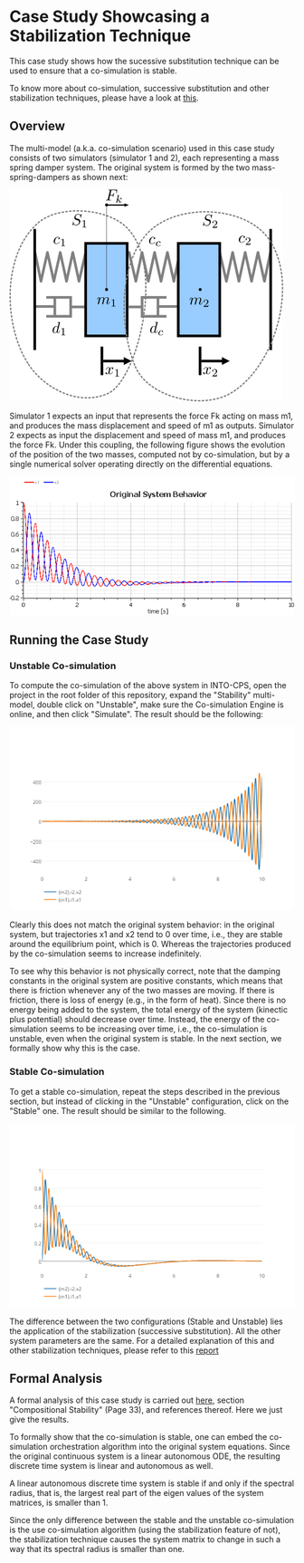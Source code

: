 # Case Study Showcasing a Stabilization Technique

This case study shows how the sucessive substitution technique can be used to ensure that a co-simulation is stable.

To know more about co-simulation, successive substitution and other stabilization techniques, please have a look at [this](https://arxiv.org/pdf/1702.00686v1).

## Overview

The multi-model (a.k.a. co-simulation scenario) used in this case study consists of two simulators (simulator 1 and 2), each representing a mass spring damper system.
The original system is formed by the two mass-spring-dampers as shown next:

![Co-simulation scenario](images/mass-spring-damper_multibody_system.png "mass-spring-damper_multibody_system")

Simulator 1 expects an input that represents the force Fk acting on mass m1, and produces the mass displacement and speed of m1 as outputs.
Simulator 2 expects as input the displacement and speed of mass m1, and produces the force Fk.
Under this coupling, the following figure shows the evolution of the position of the two masses, computed not by co-simulation, but by a single numerical solver operating directly on the differential equations.

![Original system behavior](images/original_behavior.png "original_behavior")


## Running the Case Study

### Unstable Co-simulation 

To compute the co-simulation of the above system in INTO-CPS, open the project in the root folder of this repository, expand the "Stability" multi-model, double click on "Unstable", make sure the Co-simulation Engine is online, and then click "Simulate".
The result should be the following:

![Unstable system behavior](images/unstable.png "unstable")

Clearly this does not match the original system behavior: in the original system, but trajectories x1 and x2 tend to 0 over time, i.e., they are stable around the equilibrium point, which is 0.
Whereas the trajectories produced by the co-simulation seems to increase indefinitely.

To see why this behavior is not physically correct, note that the damping constants in the original system are positive constants, which means that there is friction whenever any of the two masses are moving.
If there is friction, there is loss of energy (e.g., in the form of heat).
Since there is no energy being added to the system, the total energy of the system (kinectic plus potential) should decrease over time.
Instead, the energy of the co-simulation seems to be increasing over time, i.e., the co-simulation is unstable, even when the original system is stable.
In the next section, we formally show why this is the case.

### Stable Co-simulation 

To get a stable co-simulation, repeat the steps described in the previous section, but instead of clicking in the "Unstable" configuration, click on the "Stable" one.
The result should be similar to the following.

![alt text](images/stable.png "Stable")

The difference between the two configurations (Stable and Unstable) lies the application of the stabilization (successive substitution).
All the other system parameters are the same.
For a detailed explanation of this and other stabilization techniques, please refer to this [report](https://arxiv.org/pdf/1702.00686v1)

## Formal Analysis

A formal analysis of this case study is carried out [here](https://arxiv.org/pdf/1702.00686v1), section "Compositional Stability" (Page 33), and references thereof.
Here we just give the results.

To formally show that the co-simulation is stable, one can embed the co-simulation orchestration algorithm into the original system equations.
Since the original continuous system is a linear autonomous ODE, the resulting discrete time system is linear and autonomous as well.

A linear autonomous discrete time system is stable if and only if the spectral radius, that is, the largest real part of the eigen values of the system matrices, is smaller than 1.

Since the only difference between the stable and the unstable co-simulation is the use co-simulation algorithm (using the stabilization feature of not), the stabilization technique causes the system matrix to change in such a way that its spectral radius is smaller than one.

